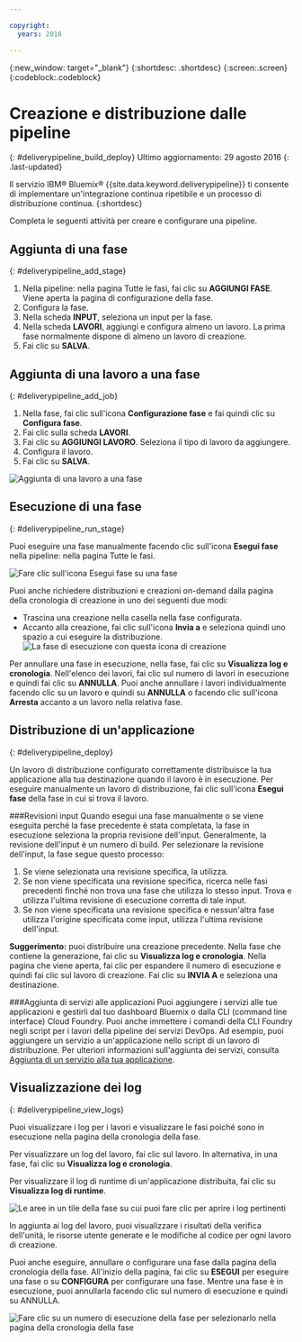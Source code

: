 ```yaml
---

copyright:
  years: 2016

---
```

<!-- Copyright info at top of file: REQUIRED
    The copyright info is YAML content that must occur at the top of the MD file, before attributes are listed.
    It must be surrounded by 3 dashes.
    The value "years" can contain just one year or a two years separated by a comma. (years: 2014, 2016)
    Indentation as per the previous template must be preserved.
-->

{:new_window: target="_blank"}
{:shortdesc: .shortdesc}
{:screen:.screen}
{:codeblock:.codeblock}

# Creazione e distribuzione dalle pipeline
{: #deliverypipeline_build_deploy}
Ultimo aggiornamento: 29 agosto 2016
{: .last-updated}

Il servizio IBM&reg; Bluemix&reg; {{site.data.keyword.deliverypipeline}} ti consente di implementare un'integrazione continua ripetibile e un processo di distribuzione continua.
{:shortdesc}

Completa le seguenti attività per creare e configurare una pipeline.

## Aggiunta di una fase
{: #deliverypipeline_add_stage}

1. Nella pipeline: nella pagina Tutte le fasi, fai clic su **AGGIUNGI FASE**. Viene aperta la pagina di configurazione della fase.
2. Configura la fase.
  1. Nella scheda **INPUT**, seleziona un input per la fase.
  2. Nella scheda **LAVORI**, aggiungi e configura almeno un lavoro. La prima fase normalmente dispone di almeno un lavoro di creazione.
3. Fai clic su **SALVA**.

## Aggiunta di una lavoro a una fase
{: #deliverypipeline_add_job}

1. Nella fase, fai clic sull'icona **Configurazione fase** e fai quindi clic su **Configura fase**.
2. Fai clic sulla scheda **LAVORI**.
3. Fai clic su **AGGIUNGI LAVORO**. Seleziona il tipo di lavoro da aggiungere.
4. Configura il lavoro.
5. Fai clic su **SALVA**.

![Aggiunta di una lavoro a una fase](./images/AddJob.png)

## Esecuzione di una fase
{: #deliverypipeline_run_stage}

Puoi eseguire una fase manualmente facendo clic sull'icona **Esegui fase** nella pipeline: nella pagina Tutte le fasi.

![Fare clic sull'icona Esegui fase su una fase](./images/RunStage.png)

Puoi anche richiedere distribuzioni e creazioni on-demand dalla pagina della cronologia di creazione in uno dei seguenti due modi:
* Trascina una creazione nella casella nella fase configurata.
* Accanto alla creazione, fai clic sull'icona **Invia a** e seleziona quindi uno spazio a cui eseguire la distribuzione.
  ![La fase di esecuzione con questa icona di creazione](./images/deploy_to.png)

Per annullare una fase in esecuzione, nella fase, fai clic su **Visualizza log e cronologia**. Nell'elenco dei lavori, fai clic sul numero di lavori in esecuzione e quindi fai clic su **ANNULLA**. Puoi anche annullare i lavori individualmente facendo clic su un lavoro e quindi su **ANNULLA** o facendo clic sull'icona **Arresta** accanto a un lavoro nella relativa fase.

## Distribuzione di un'applicazione
{: #deliverypipeline_deploy}

Un lavoro di distribuzione configurato correttamente distribuisce la tua applicazione alla tua destinazione quando il lavoro è in esecuzione. Per eseguire manualmente un lavoro di distribuzione, fai clic sull'icona **Esegui fase** della fase in cui si trova il lavoro.

###Revisioni input
Quando esegui una fase manualmente o se viene eseguita perché la fase precedente è stata completata, la fase in esecuzione seleziona la propria revisione dell'input. Generalmente, la revisione dell'input è un numero di build. Per selezionare la revisione dell'input, la fase segue questo processo:

1. Se viene selezionata una revisione specifica, la utilizza.
2. Se non viene specificata una revisione specifica, ricerca nelle fasi precedenti finché non trova una fase che utilizza lo stesso input. Trova e utilizza l'ultima revisione di esecuzione corretta di tale input.
3. Se non viene specificata una revisione specifica e nessun'altra fase utilizza l'origine specificata come input, utilizza l'ultima revisione dell'input.

**Suggerimento:** puoi distribuire una creazione precedente. Nella fase che contiene la generazione, fai clic su **Visualizza log e cronologia**. Nella pagina che viene aperta, fai clic per espandere il numero di esecuzione e quindi fai clic sul lavoro di creazione. Fai clic su **INVIA A** e seleziona una destinazione.

###Aggiunta di servizi alle applicazioni
Puoi aggiungere i servizi alle tue applicazioni e gestirli dal tuo dashboard Bluemix o dalla CLI (command line interface) Cloud Foundry. Puoi anche immettere i comandi della CLI Foundry negli script per i lavori della pipeline dei servizi DevOps. Ad esempio, puoi aggiungere un servizio a un'applicazione nello script di un lavoro di distribuzione. Per ulteriori informazioni sull'aggiunta dei servizi, consulta [Aggiunta di un servizio alla tua applicazione](https://www.ng.bluemix.net/docs/services/reqnsi.html#add_service).

## Visualizzazione dei log
{: #deliverypipeline_view_logs}

Puoi visualizzare i log per i lavori e visualizzare le fasi poiché sono in esecuzione nella pagina della cronologia della fase.

Per visualizzare un log del lavoro, fai clic sul lavoro. In alternativa, in una fase, fai clic su **Visualizza log e cronologia**.

Per visualizzare il log di runtime di un'applicazione distribuita, fai clic su **Visualizza log di runtime**.

![Le aree in un tile della fase su cui puoi fare clic per aprire i log pertinenti](./images/view_logs_and_history.png)

In aggiunta ai log del lavoro, puoi visualizzare i risultati della verifica dell'unità, le risorse utente generate e le modifiche al codice per ogni lavoro di creazione.

Puoi anche eseguire, annullare o configurare una fase dalla pagina della cronologia della fase. All'inizio della pagina, fai clic su **ESEGUI** per eseguire una fase o su **CONFIGURA** per configurare una fase. Mentre una fase è in esecuzione, puoi annullarla facendo clic sul numero di esecuzione e quindi su ANNULLA.

![Fare clic su un numero di esecuzione della fase per selezionarlo nella pagina della cronologia della fase](./images/click_stage_run_number.png)

<!--
[1]: https://www.ng.bluemix.net/docs/manageapps/deployingapps.html#appmanifest
[2]: https://www.ng.bluemix.net/docs/#services/DeliveryPipeline/index.html#getstartwithCD
[3]: http://docs.cloudfoundry.org/devguide/installcf/whats-new-v6.html#push
[4]: https://console.ng.bluemix.net/?ace_base=true/#/pricing/cloudOEPaneId=pricing
[5]: ./images/open_logs.png
[6]: #manifests
[7]: ./images/runbar-annotated-dark.png
[8]: ./images/input_tab_only_execute.png
[9]: ./images/deploy_to.png
[10]: ./images/view_logs_and_history.png
[11]: ./images/play_button.png
[12]: ./images/basicAnimate.gif
[13]: ./images/AddStage.png
[14]: ./images/AddJob.png
[15]: ./images/jobs.png
[16]: ./images/RunStage.png
[17]: https://www.ng.bluemix.net/docs/starters/container_pipeline.html#container_pipeline
[18]: ../../../tutorials/basicbuild
[19]: #add_stage
[20]: #add_job
[21]: ../deploy_ext
[22]: ./images/pipeline_settings_icon.png
[23]: https://www.ng.bluemix.net/docs/services/reqnsi.html#add_service
[24]: ../deploy_var
[25]: ./images/click_stage_run_number.png
[26]: ./images/diagram.jpg

-->
